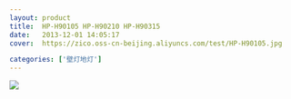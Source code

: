 ```yaml
---
layout: product
title:  HP-H90105 HP-H90210 HP-H90315
date:   2013-12-01 14:05:17
cover:	https://zico.oss-cn-beijing.aliyuncs.com/test/HP-H90105.jpg

categories: ['壁灯地灯']
---
```


![](https://zico.oss-cn-beijing.aliyuncs.com/test/ijjle.png)